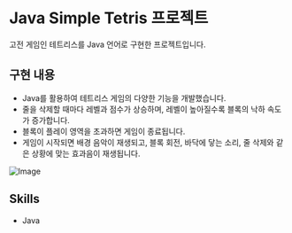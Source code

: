 # Java Simple Tetris 프로젝트

고전 게임인 테트리스를 Java 언어로 구현한 프로젝트입니다.

## 구현 내용
- Java를 활용하여 테트리스 게임의 다양한 기능을 개발했습니다.
- 줄을 삭제할 때마다 레벨과 점수가 상승하며, 레벨이 높아질수록 블록의 낙하 속도가 증가합니다.
- 블록이 플레이 영역을 초과하면 게임이 종료됩니다.
- 게임이 시작되면 배경 음악이 재생되고, 블록 회전, 바닥에 닿는 소리, 줄 삭제와 같은 상황에 맞는 효과음이 재생됩니다.

![Image](https://github.com/user-attachments/assets/2819674b-b82a-42b9-bc36-0bf230cfc1ed)

## Skills
- Java
